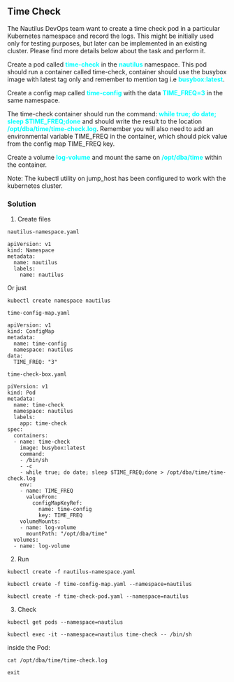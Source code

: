 ## Time Check

The Nautilus DevOps team want to create a time check pod in a particular Kubernetes namespace and record the logs. This might be initially used only for testing purposes, but later can be implemented in an existing cluster. Please find more details below about the task and perform it.


Create a pod called <span style='color:cyan'>**time-check**</span> in the <span style='color:cyan'>**nautilus**</span> namespace. This pod should run a container called time-check, container should use the busybox image with latest tag only and remember to mention tag i.e <span style='color:cyan'>**busybox:latest**</span>.

Create a config map called <span style='color:cyan'>**time-config**</span> with the data <span style='color:cyan'>**TIME_FREQ=3**</span> in the same namespace.

The time-check container should run the command: <span style='color:cyan'>**while true; do date; sleep $TIME_FREQ;done**</span> and should write the result to the location <span style='color:cyan'>**/opt/dba/time/time-check.log**</span>. Remember you will also need to add an environmental variable TIME_FREQ in the container, which should pick value from the config map TIME_FREQ key.

Create a volume <span style='color:cyan'>**log-volume**</span> and mount the same on <span style='color:cyan'>**/opt/dba/time**</span> within the container.

Note: The kubectl utility on jump_host has been configured to work with the kubernetes cluster.

### Solution
1. Create files

```nautilus-namespace.yaml```
```
apiVersion: v1
kind: Namespace
metadata:
  name: nautilus
  labels:
    name: nautilus
```
Or just
```
kubectl create namespace nautilus
```


```time-config-map.yaml```
```
apiVersion: v1
kind: ConfigMap
metadata:
  name: time-config
  namespace: nautilus
data:
  TIME_FREQ: "3"
```

```time-check-box.yaml```
```
piVersion: v1
kind: Pod
metadata:
  name: time-check
  namespace: nautilus
  labels:
    app: time-check
spec:
  containers:
  - name: time-check
    image: busybox:latest
    command:
    - /bin/sh
    - -c
    - while true; do date; sleep $TIME_FREQ;done > /opt/dba/time/time-check.log
    env:
    - name: TIME_FREQ
      valueFrom:
        configMapKeyRef:
          name: time-config
          key: TIME_FREQ
    volumeMounts:
    - name: log-volume
      mountPath: "/opt/dba/time"
  volumes:
  - name: log-volume
```

2. Run
```
kubectl create -f nautilus-namespace.yaml
```
```
kubectl create -f time-config-map.yaml --namespace=nautilus
```
```
kubectl create -f time-check-pod.yaml --namespace=nautilus
```

3. Check
```
kubectl get pods --namespace=nautilus
```
```
kubectl exec -it --namespace=nautilus time-check -- /bin/sh
```
inside the Pod:
```
cat /opt/dba/time/time-check.log
```
```
exit
```

